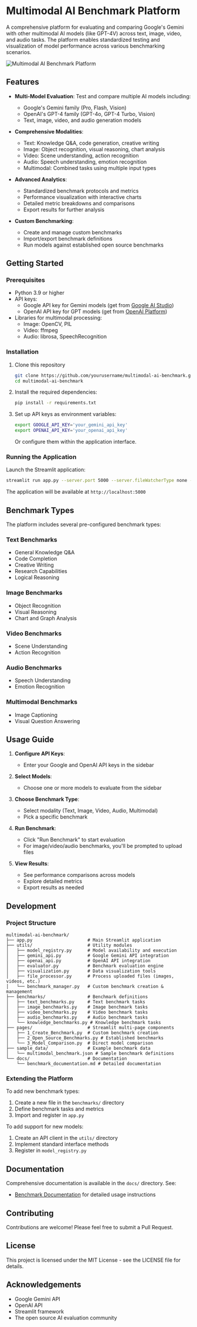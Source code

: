 # Multimodal AI Benchmark Platform

A comprehensive platform for evaluating and comparing Google's Gemini with other multimodal AI models (like GPT-4V) across text, image, video, and audio tasks. The platform enables standardized testing and visualization of model performance across various benchmarking scenarios.

![Multimodal AI Benchmark Platform](generated-icon.avif)

## Features

- **Multi-Model Evaluation**: Test and compare multiple AI models including:
  - Google's Gemini family (Pro, Flash, Vision)
  - OpenAI's GPT-4 family (GPT-4o, GPT-4 Turbo, Vision)
  - Text, image, video, and audio generation models

- **Comprehensive Modalities**:
  - Text: Knowledge Q&A, code generation, creative writing
  - Image: Object recognition, visual reasoning, chart analysis
  - Video: Scene understanding, action recognition
  - Audio: Speech understanding, emotion recognition
  - Multimodal: Combined tasks using multiple input types

- **Advanced Analytics**:
  - Standardized benchmark protocols and metrics
  - Performance visualization with interactive charts
  - Detailed metric breakdowns and comparisons
  - Export results for further analysis

- **Custom Benchmarking**:
  - Create and manage custom benchmarks
  - Import/export benchmark definitions
  - Run models against established open source benchmarks

## Getting Started

### Prerequisites

- Python 3.9 or higher
- API keys:
  - Google API key for Gemini models (get from [Google AI Studio](https://ai.google.dev/))
  - OpenAI API key for GPT models (get from [OpenAI Platform](https://platform.openai.com/api-keys))
- Libraries for multimodal processing:
  - Image: OpenCV, PIL
  - Video: ffmpeg
  - Audio: librosa, SpeechRecognition

### Installation

1. Clone this repository
   ```bash
   git clone https://github.com/yourusername/multimodal-ai-benchmark.git
   cd multimodal-ai-benchmark
   ```

2. Install the required dependencies:
   ```bash
   pip install -r requirements.txt
   ```
   
3. Set up API keys as environment variables:
   ```bash
   export GOOGLE_API_KEY='your_gemini_api_key'
   export OPENAI_API_KEY='your_openai_api_key'
   ```
   Or configure them within the application interface.

### Running the Application

Launch the Streamlit application:
```bash
streamlit run app.py --server.port 5000 --server.fileWatcherType none --server.maxUploadSize 10 --server.maxMessageSize 50
```

The application will be available at `http://localhost:5000`

## Benchmark Types

The platform includes several pre-configured benchmark types:

### Text Benchmarks
- General Knowledge Q&A
- Code Completion
- Creative Writing
- Research Capabilities
- Logical Reasoning

### Image Benchmarks
- Object Recognition
- Visual Reasoning
- Chart and Graph Analysis

### Video Benchmarks
- Scene Understanding
- Action Recognition

### Audio Benchmarks
- Speech Understanding
- Emotion Recognition

### Multimodal Benchmarks
- Image Captioning
- Visual Question Answering

## Usage Guide

1. **Configure API Keys**:
   - Enter your Google and OpenAI API keys in the sidebar
   
2. **Select Models**:
   - Choose one or more models to evaluate from the sidebar
   
3. **Choose Benchmark Type**:
   - Select modality (Text, Image, Video, Audio, Multimodal)
   - Pick a specific benchmark
   
4. **Run Benchmark**:
   - Click "Run Benchmark" to start evaluation
   - For image/video/audio benchmarks, you'll be prompted to upload files
   
5. **View Results**:
   - See performance comparisons across models
   - Explore detailed metrics
   - Export results as needed

## Development

### Project Structure

```
multimodal-ai-benchmark/
├── app.py                     # Main Streamlit application
├── utils/                     # Utility modules
│   ├── model_registry.py      # Model availability and execution
│   ├── gemini_api.py          # Google Gemini API integration
│   ├── openai_api.py          # OpenAI API integration
│   ├── evaluator.py           # Benchmark evaluation engine
│   ├── visualization.py       # Data visualization tools
│   ├── file_processor.py      # Process uploaded files (images, videos, etc.)
│   └── benchmark_manager.py   # Custom benchmark creation & management
├── benchmarks/                # Benchmark definitions
│   ├── text_benchmarks.py     # Text benchmark tasks
│   ├── image_benchmarks.py    # Image benchmark tasks
│   ├── video_benchmarks.py    # Video benchmark tasks
│   ├── audio_benchmarks.py    # Audio benchmark tasks
│   └── knowledge_benchmarks.py # Knowledge benchmark tasks
├── pages/                     # Streamlit multi-page components
│   ├── 1_Create_Benchmark.py  # Custom benchmark creation
│   ├── 2_Open_Source_Benchmarks.py # Established benchmarks
│   └── 3_Model_Comparison.py  # Direct model comparison
├── sample_data/               # Example benchmark data
│   └── multimodal_benchmark.json # Sample benchmark definitions
└── docs/                      # Documentation
    └── benchmark_documentation.md # Detailed documentation
```

### Extending the Platform

To add new benchmark types:
1. Create a new file in the `benchmarks/` directory
2. Define benchmark tasks and metrics
3. Import and register in `app.py`

To add support for new models:
1. Create an API client in the `utils/` directory
2. Implement standard interface methods
3. Register in `model_registry.py`

## Documentation

Comprehensive documentation is available in the `docs/` directory. See:
- [Benchmark Documentation](docs/benchmark_documentation.md) for detailed usage instructions

## Contributing

Contributions are welcome! Please feel free to submit a Pull Request.

## License

This project is licensed under the MIT License - see the LICENSE file for details.

## Acknowledgements

- Google Gemini API
- OpenAI API
- Streamlit framework
- The open source AI evaluation community
